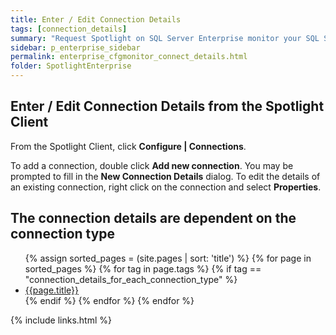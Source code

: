 ```yaml
---
title: Enter / Edit Connection Details
tags: [connection_details]
summary: "Request Spotlight on SQL Server Enterprise monitor your SQL Server, Windows Server and other connection types. Add and remove connections and configure connection properties."
sidebar: p_enterprise_sidebar
permalink: enterprise_cfgmonitor_connect_details.html
folder: SpotlightEnterprise
---
```




## Enter / Edit Connection Details from the Spotlight Client

From the Spotlight Client, click **Configure \| Connections**.

To add a connection, double click **Add new connection**. You may be prompted to fill in the **New Connection Details** dialog.
To edit the details of an existing connection, right click on the connection and select **Properties**.

## The connection details are dependent on the connection type

<ul>
{% assign sorted_pages = (site.pages | sort: 'title') %}
{% for page in sorted_pages %}
{% for tag in page.tags %}
{% if tag == "connection_details_for_each_connection_type" %}
<li><a href="{{ page.url | prepend: site.baseurl}}">{{page.title}}</a></li>
{% endif %}
{% endfor %}
{% endfor %}
</ul>


{% include links.html %}
